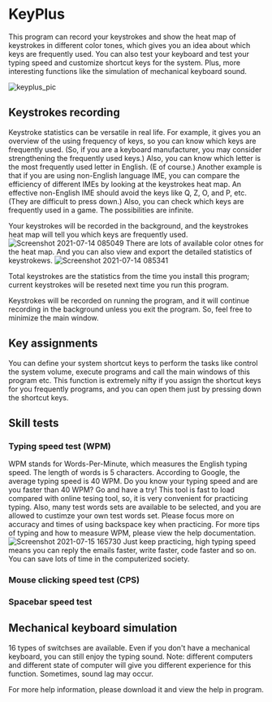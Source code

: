 # KeyPlus
This program can record your keystrokes and show the heat map of keystrokes in different color tones, which gives you an idea about which keys are frequently used. You can also test your keyboard and test your typing speed and customize shortcut keys for the system. Plus, more interesting functions like the simulation of mechanical keyboard sound.

![keyplus_pic](https://user-images.githubusercontent.com/20595289/125753803-26137406-3ec8-4bee-b178-e24e892602cf.png)

## Keystrokes recording
Keystroke statistics can be versatile in real life. For example, it gives you an overview of the using frequency of keys, so you can know which keys are frequently used. (So, if you are a keyboard manufacturer, you may consider strengthening the frequently used keys.) Also, you can know which letter is the most frequently used letter in English. (E of course.) Another example is that if you are using non-English language IME, you can compare the efficiency of different IMEs by looking at the keystrokes heat map. An effective non-English IME should avoid the keys like Q, Z, O, and P, etc. (They are difficult to press down.) Also, you can check which keys are frequently used in a game. The possibilities are infinite. 

Your keystrokes will be recorded in the background, and the keystrokes heat map will tell you which keys are frequently used.
![Screenshot 2021-07-14 085049](https://user-images.githubusercontent.com/20595289/125543580-ed971ba7-a6a0-46de-8528-56b5be55ff91.png)
There are lots of available color otnes for the heat map. And you can also view and export the detailed statistics of keystrokews.
![Screenshot 2021-07-14 085341](https://user-images.githubusercontent.com/20595289/125543790-ec763272-1767-424c-b341-8890578377b4.png)

Total keystrokes are the statistics from the time you install this program; current keystrokes will be reseted next time you run this program.

Keystrokes will be recorded on running the program, and it will continue recording in the background unless you exit the program. So, feel free to minimize the main window.

## Key assignments
You can define your system shortcut keys to perform the tasks like control the system volume, execute programs and call the main windows of this program etc. This function is extremely nifty if you assign the shortcut keys for you frequently programs, and you can open them just by pressing down the shortcut keys.

## Skill tests
### Typing speed test (WPM)
WPM stands for Words-Per-Minute, which measures the English typing speed. The length of words is 5 characters. According to Google, the average typing speed is 40 WPM. Do you know your typing speed and are you faster than 40 WPM? Go and have a try! This tool is fast to load compared with online tesing tool, so, it is very convenient for practicing typing. Also, many test words sets are available to be selected, and you are allowed to custimze your own test words set. Please focus more on accuracy and times of using backspace key when practicing. For more tips of typing and how to measure WPM, please view the help documentation.
![Screenshot 2021-07-15 165730](https://user-images.githubusercontent.com/20595289/125760232-6d05b452-2755-4c0f-b6a6-9aad0e3d08ee.png)
Just keep practicing, high typing speed means you can reply the emails faster, write faster, code faster and so on. You can save lots of time in the computerized society.
### Mouse clicking speed test (CPS)
### Spacebar speed test

## Mechanical keyboard simulation
16 types of switchses are available. Even if you don't have a mechanical keyboard, you can still enjoy the typing sound.
Note: different computers and different state of computer will give you different experience for this function. Sometimes, sound lag may occur.

For more help information, please download it and view the help in program.
